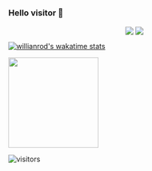 ### Hello visitor 👋



<div align="center">
   <img align="center" src="https://github-readme-stats.vercel.app/api/wakatime?username=MariuszUrban" />  
  <img align="center" src="https://github-readme-stats.vercel.app/api/top-langs/?username=MariuszUrban&layout=compact)](https://github.com/MariuszUrban/github-readme-stats" />  
</div>

[![willianrod's wakatime stats](https://github-readme-stats.vercel.app/api/wakatime?username=MariuszUrban)](https://github.com/MariuszUrban/github-readme-stats)

<img align="center" height="180em" src="https://github-readme-stats.vercel.app/api?username=MariuszUrban&show_icons=true&hide_border=true&&count_private=true&include_all_commits=true" />



![visitors](https://visitor-badge.glitch.me/badge?page_id=page.id)

